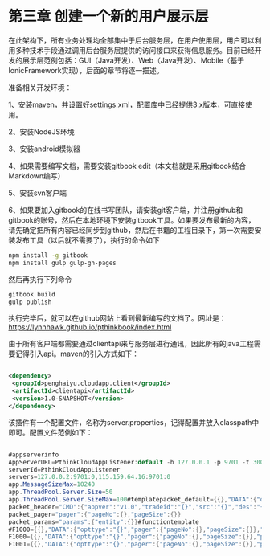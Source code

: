 # 第三章 创建一个新的用户展示层

在此架构下，所有业务处理均全部集中于后台服务层，在用户使用层，用户可以利用多种技术手段通过调用后台服务层提供的访问接口来获得信息服务。目前已经开发的展示层范例包括：GUI（Java开发）、Web（Java开发）、Mobile（基于IonicFramework实现），后面的章节将逐一描述。

准备相关开发环境：

1、安装maven，并设置好settings.xml，配置库中已经提供3.x版本，可直接使用。

2、安装NodeJS环境

3、安装android模拟器

4、如果需要编写文档，需要安装gitbook edit（本文档就是采用gitbook结合Markdown编写）

5、安装svn客户端

6、如果要加入gitbook的在线书写团队，请安装git客户端，并注册github和gitbook的账号，然后在本地环境下安装gitbook工具。如果要发布最新的内容，请先确定把所有内容已经同步到github，然后在书籍的工程目录下，第一次需要安装发布工具（以后就不需要了），执行的命令如下

```bash
npm install -g gitbook  
npm install gulp gulp-gh-pages

```

然后再执行下列命令

```bash
gitbook build
gulp publish

```

执行完毕后，就可以在github网站上看到最新编写的文档了。网址是：[https:\/\/lynnhawk.github.io\/pthinkbook\/index.html](https://lynnhawk.github.io/pthinkbook/index.html)

由于所有客户端都需要通过clientapi来与服务层进行通讯，因此所有的java工程需要记得引入api。maven的引入方式如下：

```xml

<dependency>
 <groupId>penghaiyu.cloudapp.client</groupId>
 <artifactId>clientapi</artifactId>
 <version>1.0-SNAPSHOT</version>
</dependency>


```

该插件有一个配置文件，名称为server.properties，记得配置并放入classpath中即可。配置文件范例如下：

```java

#appserverinfo
AppServerURL=PthinkCloudAppListener:default -h 127.0.0.1 -p 9701 -t 3000
serverId=PthinkCloudAppListener
servers=127.0.0.2:9701:0,115.159.64.16:9701:0
app.MessageSizeMax=10240
app.ThreadPool.Server.Size=50
app.ThreadPool.Server.SizeMax=100#templatepacket_default={{},"DATA":{"opttype":"{}","pager":{"pageNo":{},"pageSize":{}},"params":{"entity":{}}}}}
packet_header="CMD":{"appver":"v1.0","tradeid":"{}","src":"{}","des":"{}","tradecode":"{}","opercode":"{}","workdate":"{}","worktime":"{}"}
packet_pager="pager":{"pageNo":{},"pageSize":{}}
packet_params="params":{"entity":{}}#functiontemplate
#F1000={{},"DATA":{"opttype":"{}","pager":{"pageNo":{},"pageSize":{}},"params":{"entity":{"rq":{},"userid":"{}","username":"{}","userip":"{}"}}}}}
F1000={{},"DATA":{"opttype":"{}","pager":{"pageNo":{},"pageSize":{}},"params":{"entity":{"rq":{},"userid":"{}","username":"{}","userip":"{}"}}}}}
F1001={{},"DATA":{"opttype":"{}","pager":{"pageNo":{},"pageSize":{}},"params":{"entity":{"rq":{},"userid":"{}","username":"{}","userip":"{}"}}}}}



```

